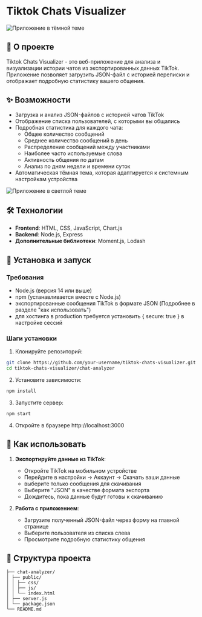 # Tiktok Chats Visualizer

![Приложение в тёмной теме](https://github.com/user-attachments/assets/f8ddb96b-2332-412a-893d-72cf20a82f3c)

## 📱 О проекте

Tiktok Chats Visualizer - это веб-приложение для анализа и визуализации истории чатов из экспортированных данных TikTok. Приложение позволяет загрузить JSON-файл с историей переписки и отображает подробную статистику вашего общения.

## ✨ Возможности

- Загрузка и анализ JSON-файлов с историей чатов TikTok
- Отображение списка пользователей, с которыми вы общались
- Подробная статистика для каждого чата:
  - Общее количество сообщений
  - Среднее количество сообщений в день
  - Распределение сообщений между участниками
  - Наиболее часто используемые слова
  - Активность общения по датам
  - Анализ по дням недели и времени суток
- Автоматическая тёмная тема, которая адаптируется к системным настройкам устройства

![Приложение в светлой теме](https://github.com/user-attachments/assets/40b53f56-eea8-499d-a132-c1fd4a5ebe94)

## 🛠 Технологии

- **Frontend**: HTML, CSS, JavaScript, Chart.js
- **Backend**: Node.js, Express
- **Дополнительные библиотеки**: Moment.js, Lodash

## 🚀 Установка и запуск

### Требования

- Node.js (версия 14 или выше)
- npm (устанавливается вместе с Node.js)
- экспортированные сообщения TikTok в формате JSON (Подробнее в разделе "как использовать")
- для хостинга в production требуется установить { secure: true } в настройке сессий

### Шаги установки

1. Клонируйте репозиторий:

```bash
git clone https://github.com/your-username/tiktok-chats-visualizer.git
cd tiktok-chats-visualizer/chat-analyzer
```

2. Установите зависимости:

```bash
npm install
```

3. Запустите сервер:

```bash
npm start
```

4. Откройте в браузере http://localhost:3000

## 📖 Как использовать

1. **Экспортируйте данные из TikTok**:

   - Откройте TikTok на мобильном устройстве
   - Перейдите в настройки → Аккаунт → Скачать ваши данные
   - выберите только сообщения для скачивания
   - Выберите "JSON" в качестве формата экспорта
   - Дождитесь, пока данные будут готовы к скачиванию

2. **Работа с приложением**:
   - Загрузите полученный JSON-файл через форму на главной странице
   - Выберите пользователя из списка слева
   - Просмотрите подробную статистику общения

## 🧩 Структура проекта

```
├── chat-analyzer/
│ ├── public/
│ │ ├── css/
│ │ ├── js/
│ │ └── index.html
│ ├── server.js
│ └── package.json
└── README.md
```
